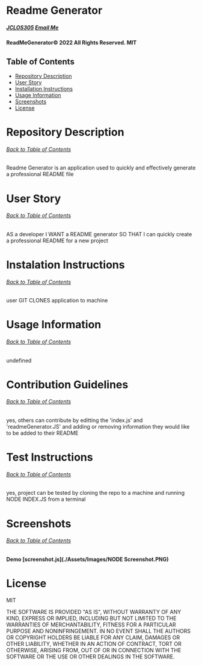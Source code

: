 # Readme Generator
##### [JCLOS305](github.com/jclos305) [Email Me](jclos305@hotmail.com) 
#### ReadMeGenerator© 2022 All Rights Reserved.  MIT
    
## Table of Contents
* [Repository Description](#Repository-Description)
* [User Story](#User-Story)
* [Installation Instructions](#Instalation-Instructions)
* [Usage Information](#Usage-Information)
* [Screenshots](#Screen-Shot)
* [License](#License) 

    
# Repository Description
###### [Back to Table of Contents](#Table-of-Contents)
Readme Generator is an application used to quickly and effectively generate a professional README file 
    

    
# User Story
###### [Back to Table of Contents](#Table-of-Contents)
AS a developer
I WANT a README generator
SO THAT I can quickly create a professional README for a new project


# Instalation Instructions
###### [Back to Table of Contents](#Table-of-Contents)
user GIT CLONES application to machine

# Usage Information
###### [Back to Table of Contents](#Table-of-Contents)
undefined

  
# Contribution Guidelines
###### [Back to Table of Contents](#Table-of-Contents)
yes, others can contribute by editting the 'index.js' and 'readmeGenerator.JS' and adding or removing information they would like to be added to their README 
    
    
# Test Instructions
###### [Back to Table of Contents](#Table-of-Contents)
yes, project can be tested by cloning the repo to a machine and running NODE INDEX.JS from a terminal
    
    
# Screenshots 
###### [Back to Table of Contents](#Table-of-Contents)
#### Demo  [screenshot.js](./Assets/Images/NODE Screenshot.PNG)
    
    

    
# License
MIT
    
   
    
THE SOFTWARE IS PROVIDED "AS IS", WITHOUT WARRANTY OF ANY KIND, EXPRESS OR IMPLIED, INCLUDING BUT NOT LIMITED TO THE WARRANTIES OF MERCHANTABILITY, FITNESS FOR A PARTICULAR PURPOSE AND NONINFRINGEMENT. IN NO EVENT SHALL THE AUTHORS OR COPYRIGHT HOLDERS BE LIABLE FOR ANY CLAIM, DAMAGES OR OTHER LIABILITY, WHETHER IN AN ACTION OF CONTRACT, TORT OR OTHERWISE, ARISING FROM, OUT OF OR IN CONNECTION WITH THE SOFTWARE OR THE USE OR OTHER DEALINGS IN THE SOFTWARE.